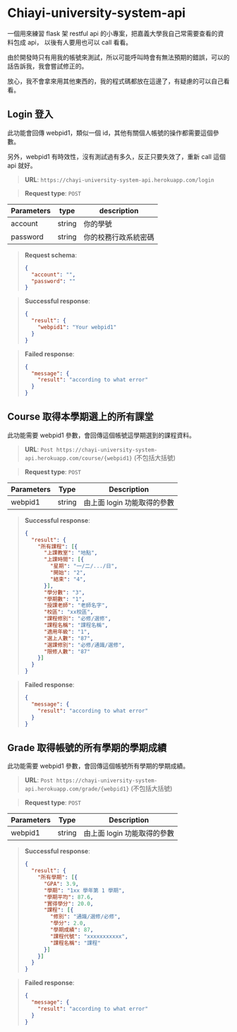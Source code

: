 # Chiayi-university-system-api

一個用來練習 flask 架 restful api 的小專案，把嘉義大學我自己常需要查看的資料包成 api，
以後有人要用也可以 call 看看。

由於開發時只有用我的帳號來測試，所以可能呼叫時會有無法預期的錯誤，可以的話告訴我，我會嘗試修正的。

放心，我不會拿來用其他東西的，我的程式碼都放在這邊了，有疑慮的可以自己看看。

## Login 登入

此功能會回傳 webpid1，類似一個 id，其他有關個人帳號的操作都需要這個參數。

另外，webpid1 有時效性，沒有測試過有多久，反正只要失效了，重新 call 這個 api 就好。

> **URL**: `https://chayi-university-system-api.herokuapp.com/login`

> **Request type**: `POST`

| Parameters | type   | description          |
|------------|--------|----------------------|
| account    | string | 你的學號             |
| password   | string | 你的校務行政系統密碼 |

> **Request schema**:
> ```json
> {
>   "account": "",
>   "password": ""
> }
> ```


> **Successful response**: 
> ```json
> {
>   "result": {
>     "webpid1": "Your webpid1"
>   }
> }
> ```

> **Failed response**:
> ```json
> {
>   "message": {
>     "result": "according to what error"
>   }
> }
> ```

## Course 取得本學期選上的所有課堂

此功能需要 webpid1 參數，會回傳這個帳號這學期選到的課程資料。

> **URL**: `Post https://chayi-university-system-api.herokuapp.com/course/{webpid1}` (不包括大括號)

> **Request type**: `POST`

| Parameters | Type   | Description                  |
|------------|--------|------------------------------|
| webpid1    | string | 由上面 login 功能取得的參數     |

>**Successful response**: 
> ```json
> {
>   "result": {
>     "所有課程": [{
>       "上課教室": "地點",
>       "上課時間": [{
>         "星期": "一/二/.../日",
>         "開始": "2",
>         "結束": "4",
>       }],
>       "學分數": "3",
>       "學期數": "1",
>       "授課老師": "老師名字",
>       "校區": "xx校區",
>       "課程修別": "必修/選修",
>       "課程名稱": "課程名稱",
>       "適用年級": "1",
>       "選上人數": "87",
>       "選課修別": "必修/通識/選修",
>       "限修人數": "87"
>     }]
>   }
> }
> ```

> **Failed response**:
> ```json
> {
>   "message": {
>     "result": "according to what error"
>   }
> }
> ```

## Grade 取得帳號的所有學期的學期成績

此功能需要 webpid1 參數，會回傳這個帳號所有學期的學期成績。

> **URL**: `Post https://chayi-university-system-api.herokuapp.com/grade/{webpid1}` (不包括大括號)

> **Request type**: `POST`

| Parameters | Type   | Description                  |
|------------|--------|------------------------------|
| webpid1    | string | 由上面 login 功能取得的參數     |

>**Successful response**: 
> ```json
> {
>   "result": {
>     "所有學期": [{
>       "GPA": 3.9,
>       "學期": "1xx 學年第 1 學期",
>       "學期平均": 87.6,
>       "實得學分": 20.0,
>       "課程": [{
>         "修別": "通識/選修/必修",
>         "學分": 2.0,
>         "學期成績": 87,
>         "課程代號": "xxxxxxxxxxx",
>         "課程名稱": "課程"
>       }]
>     }]
>   }
> }
> ```

> **Failed response**:
> ```json
> {
>   "message": {
>     "result": "according to what error"
>   }
> }
> ```

